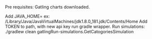 Pre requisites: Gatling charts downloaded.

Add JAVA_HOME=<jdkhome>
ex: /Library/Java/JavaVirtualMachines/jdk1.8.0_181.jdk/Contents/Home 
  Add TOKEN to path, with new api key
run gradle wrapper.
Run simulations:
./gradlew clean gatlingRun-simulations.GetCatogoriesSimulation

